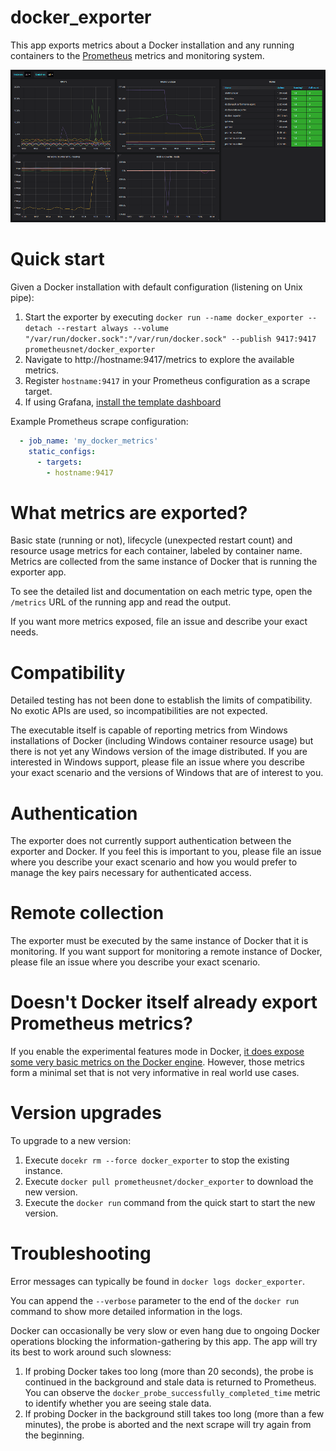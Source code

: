 # docker_exporter

This app exports metrics about a Docker installation and any running containers to the [Prometheus](https://prometheus.io) metrics and monitoring system.

![](Screenshot.png)

# Quick start

Given a Docker installation with default configuration (listening on Unix pipe):

1. Start the exporter by executing `docker run --name docker_exporter --detach --restart always --volume "/var/run/docker.sock":"/var/run/docker.sock" --publish 9417:9417 prometheusnet/docker_exporter`
1. Navigate to http://hostname:9417/metrics to explore the available metrics.
1. Register `hostname:9417` in your Prometheus configuration as a scrape target.
1. If using Grafana, [install the template dashboard](https://grafana.com/grafana/dashboards/11467)

Example Prometheus scrape configuration:

```yaml
  - job_name: 'my_docker_metrics'
    static_configs:
      - targets:
        - hostname:9417
```

# What metrics are exported?

Basic state (running or not), lifecycle (unexpected restart count) and resource usage metrics for each container, labeled by container name. Metrics are collected from the same instance of Docker that is running the exporter app.

To see the detailed list and documentation on each metric type, open the `/metrics` URL of the running app and read the output.

If you want more metrics exposed, file an issue and describe your exact needs.

# Compatibility

Detailed testing has not been done to establish the limits of compatibility. No exotic APIs are used, so incompatibilities are not expected.

The executable itself is capable of reporting metrics from Windows installations of Docker (including Windows container resource usage) but there is not yet any Windows version of the image distributed. If you are interested in Windows support, please file an issue where you describe your exact scenario and the versions of Windows that are of interest to you.

# Authentication

The exporter does not currently support authentication between the exporter and Docker. If you feel this is important to you, please file an issue where you describe your exact scenario and how you would prefer to manage the key pairs necessary for authenticated access.

# Remote collection

The exporter must be executed by the same instance of Docker that it is monitoring. If you want support for monitoring a remote instance of Docker, please file an issue where you describe your exact scenario.

# Doesn't Docker itself already export Prometheus metrics?

If you enable the experimental features mode in Docker, [it does expose some very basic metrics on the Docker engine](https://docs.docker.com/config/thirdparty/prometheus/). However, those metrics form a minimal set that is not very informative in real world use cases.

# Version upgrades

To upgrade to a new version:

1. Execute `docekr rm --force docker_exporter` to stop the existing instance.
1. Execute `docker pull prometheusnet/docker_exporter` to download the new version.
1. Execute the `docker run` command from the quick start to start the new version.

# Troubleshooting

Error messages can typically be found in `docker logs docker_exporter`.

You can append the `--verbose` parameter to the end of the `docker run` command to show more detailed information in the logs.

Docker can occasionally be very slow or even hang due to ongoing Docker operations blocking the information-gathering by this app. The app will try its best to work around such slowness:

1. If probing Docker takes too long (more than 20 seconds), the probe is continued in the background and stale data is returned to Prometheus. You can observe the `docker_probe_successfully_completed_time` metric to identify whether you are seeing stale data.
1. If probing Docker in the background still takes too long (more than a few minutes), the probe is aborted and the next scrape will try again from the beginning.
